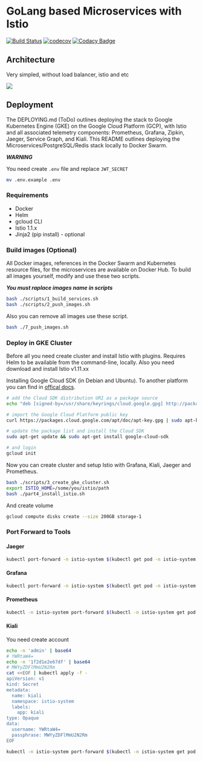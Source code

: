 # GoLang based Microservices with Istio

[![Build Status](https://travis-ci.org/nekko-ru/api.svg?branch=next)](https://travis-ci.org/nekko-ru/api)
[![codecov](https://codecov.io/gh/nekko-ru/api/branch/next/graph/badge.svg)](https://codecov.io/gh/nekko-ru/api)
[![Codacy Badge](https://api.codacy.com/project/badge/Grade/067a92d715bf4e3a8eca6d517566e984)](https://www.codacy.com/app/nekko-ru/api?utm_source=github.com&amp;utm_medium=referral&amp;utm_content=nekko-ru/api&amp;utm_campaign=Badge_Grade)

## Architecture

Very simpled, without load balancer, istio and etc

![](https://i.imgur.com/YaMIVvW.png)

## Deployment

The DEPLOYING.md (ToDo) outlines deploying the stack to Google Kubernetes Engine (GKE)
on the Google Cloud Platform (GCP), with Istio and all associated telemetry
components: Prometheus, Grafana, Zipkin, Jaeger, Service Graph, and Kiali.
This README outlines deploying the Microservices/PostgreSQL/Redis stack locally to Docker Swarm.

***WARNING***

You need create `.env` file and replace `JWT_SECRET`
```bash
mv .env.example .env
```

### Requirements

- Docker
- Helm
- gcloud CLI
- Istio 1.1.x
- Jinja2 (pip install) - optional

### Build images (Optional)

All Docker images, references in the Docker Swarm and Kubernetes resource files,
for the microservices are available on Docker Hub. To build all images yourself,
modify and use these two scripts.

***You must raplace images name in scripts***

```bash
bash ./scripts/1_build_services.sh
bash ./scripts/2_push_images.sh
```

Also you can remove all images use these script.

```bash
bash ./7_push_images.sh
```

### Deploy in GKE Cluster

Before all you need create cluster and install Istio with plugins. Requires Helm to be available from the command-line, locally. Also you need download and install Istio v1.11.xx

Installing Google Cloud SDK (in Debian and Ubuntu). To another platform you can find in [offical docs](https://cloud.google.com/sdk/docs/quickstarts).

```bash
# add the Cloud SDK distribution URI as a package source
echo "deb [signed-by=/usr/share/keyrings/cloud.google.gpg] http://packages.cloud.google.com/apt cloud-sdk main" | sudo tee -a /etc/apt/sources.list.d/google-cloud-sdk.list

# import the Google Cloud Platform public key
curl https://packages.cloud.google.com/apt/doc/apt-key.gpg | sudo apt-key --keyring /usr/share/keyrings/cloud.google.gpg add -

# update the package list and install the Cloud SDK
sudo apt-get update && sudo apt-get install google-cloud-sdk

# and login
gcloud init
```

Now you can create cluster and setup Istio with Grafana, Kiali, Jaeger and Prometheus.

```bash
bash ./scripts/3_create_gke_cluster.sh
export ISTIO_HOME=/some/you/istio/path
bash ./part4_install_istio.sh
```

And create volume

```bash
gcloud compute disks create --size 200GB storage-1
```

### Port Forward to Tools

#### Jaeger
```bash
kubectl port-forward -n istio-system $(kubectl get pod -n istio-system -l app=jaeger -o jsonpath='{.items[0].metadata.name}') 16686:16686
```

#### Grafana
```bash
kubectl port-forward -n istio-system $(kubectl get pod -n istio-system -l app=grafana -o jsonpath='{.items[0].metadata.name}') 3000:3000
```

#### Prometheus
```bash
kubectl -n istio-system port-forward $(kubectl -n istio-system get pod -l app=prometheus -o jsonpath='{.items[0].metadata.name}') 9090:9090
```

#### Kiali

You need create account

```bash
echo -n 'admin' | base64
# YWRtaW4=
echo -n '1f2d1e2e67df' | base64
# MWYyZDFlMmU2N2Rm
cat <<EOF | kubectl apply -f -
apiVersion: v1
kind: Secret
metadata:
  name: kiali
  namespace: istio-system
  labels:
    app: kiali
type: Opaque
data:
  username: YWRtaW4=
  passphrase: MWYyZDFlMmU2N2Rm
EOF
```

```bash
kubectl -n istio-system port-forward $(kubectl -n istio-system get pod -l app=kiali -o jsonpath='{.items[0].metadata.name}') 20001:20001
```